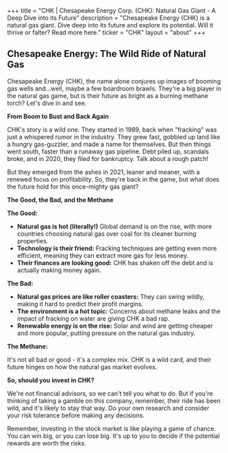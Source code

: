 +++
title = "CHK |  Chesapeake Energy Corp. (CHK): Natural Gas Giant - A Deep Dive into its Future"
description = "Chesapeake Energy (CHK) is a natural gas giant. Dive deep into its future and explore its potential. Will it thrive or falter? Read more here."
ticker = "CHK"
layout = "about"
+++

        


## Chesapeake Energy: The Wild Ride of Natural Gas

Chesapeake Energy (CHK), the name alone conjures up images of booming gas wells and...well, maybe a few boardroom brawls.  They're a big player in the natural gas game, but is their future as bright as a burning methane torch? Let's dive in and see.

**From Boom to Bust and Back Again**

CHK's story is a wild one.  They started in 1989, back when "fracking" was just a whispered rumor in the industry. They grew fast, gobbled up land like a hungry gas-guzzler, and made a name for themselves.  But then things went south, faster than a runaway gas pipeline.  Debt piled up, scandals broke, and in 2020, they filed for bankruptcy.  Talk about a rough patch!

But they emerged from the ashes in 2021, leaner and meaner, with a renewed focus on profitability.  So, they're back in the game, but what does the future hold for this once-mighty gas giant?

**The Good, the Bad, and the Methane**

**The Good:** 

* **Natural gas is hot (literally!)** Global demand is on the rise, with more countries choosing natural gas over coal for its cleaner burning properties.
* **Technology is their friend:** Fracking techniques are getting even more efficient, meaning they can extract more gas for less money.
* **Their finances are looking good:**  CHK has shaken off the debt and is actually making money again.

**The Bad:**

* **Natural gas prices are like roller coasters:** They can swing wildly, making it hard to predict their profit margins.
* **The environment is a hot topic:** Concerns about methane leaks and the impact of fracking on water are giving CHK a bad rap.
* **Renewable energy is on the rise:** Solar and wind are getting cheaper and more popular, putting pressure on the natural gas industry. 

**The Methane:** 

It's not all bad or good - it's a complex mix.  CHK is a wild card, and their future hinges on how the natural gas market evolves.  

**So, should you invest in CHK?**

We're not financial advisors, so we can't tell you what to do.  But if you're thinking of taking a gamble on this company, remember, their ride has been wild, and it's likely to stay that way.  Do your own research and consider your risk tolerance before making any decisions. 

Remember, investing in the stock market is like playing a game of chance.  You can win big, or you can lose big.  It's up to you to decide if the potential rewards are worth the risks. 

        